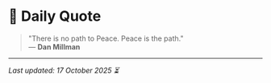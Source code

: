 # 📜 Daily Quote

> "There is no path to Peace. Peace is the path."  
> — **Dan Millman**

---

_Last updated: 17 October 2025 ⏳_
